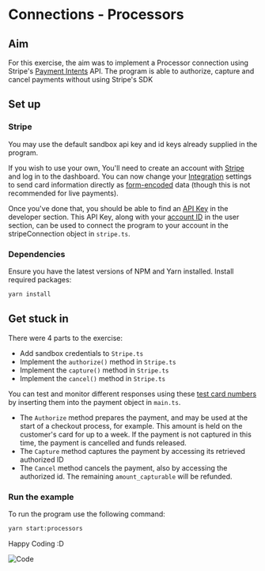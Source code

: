 # Connections - Processors

## Aim

For this exercise, the aim was to implement a Processor connection using Stripe's [Payment Intents](https://stripe.com/docs/api/payment_intents) API. The program is able to authorize, capture and cancel payments without using Stripe's SDK

## Set up

### Stripe

You may use the default sandbox api key and id keys already supplied in the program.

If you wish to use your own, You'll need to create an account with [Stripe](https://dashboard.stripe.com/login) and log in to the dashboard. You can now change your [Integration](https://dashboard.stripe.com/settings/integration) settings to send card information directly as [form-encoded](<https://en.wikipedia.org/wiki/POST_(HTTP)#Use_for_submitting_web_forms>) data (though this is not recommended for live payments).

Once you've done that, you should be able to find an [API Key](https://dashboard.stripe.com/test/apikeys) in the developer section.
This API Key, along with your [account ID](https://dashboard.stripe.com/settings/user) in the user section, can be used to connect the program to your account in the stripeConnection object in `stripe.ts`.

### Dependencies

Ensure you have the latest versions of NPM and Yarn installed. Install required packages:

```bash
yarn install
```

## Get stuck in

There were 4 parts to the exercise:

- Add sandbox credentials to `Stripe.ts`
- Implement the `authorize()` method in `Stripe.ts`
- Implement the `capture()` method in `Stripe.ts`
- Implement the `cancel()` method in `Stripe.ts`

You can test and monitor different responses using these [test card numbers](https://stripe.com/docs/testing#cards-responses) by inserting them into the payment object in `main.ts`.

- The `Authorize` method prepares the payment, and may be used at the start of a checkout process, for example. This amount is held on the customer's card for up to a week. If the payment is not captured in this time, the payment is cancelled and funds released.
- The `Capture` method captures the payment by accessing its retrieved authorized ID
- The `Cancel` method cancels the payment, also by accessing the authorized id. The remaining `amount_capturable` will be refunded.

### Run the example

To run the program use the following command:

```bash
yarn start:processors
```

Happy Coding :D

![Code](https://media.tenor.com/images/8460465dd4597849c320adfe461e91e3/tenor.gif)
